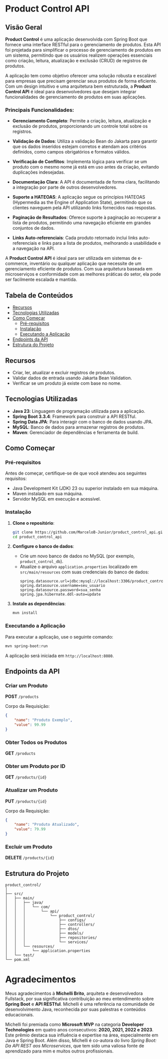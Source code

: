 # Product Control API

## Visão Geral

**Product Control** é uma aplicação desenvolvida com Spring Boot que fornece uma interface RESTful para o gerenciamento de produtos. Esta API foi projetada para simplificar o processo de gerenciamento de produtos em um sistema, permitindo que os usuários realizem operações essenciais como criação, leitura, atualização e exclusão (CRUD) de registros de produtos.

A aplicação tem como objetivo oferecer uma solução robusta e escalável para empresas que precisam gerenciar seus produtos de forma eficiente. Com um design intuitivo e uma arquitetura bem estruturada, a **Product Control API** é ideal para desenvolvedores que desejam integrar funcionalidades de gerenciamento de produtos em suas aplicações.

### Principais Funcionalidades:

- **Gerenciamento Completo**: Permite a criação, leitura, atualização e exclusão de produtos, proporcionando um controle total sobre os registros.
  
- **Validação de Dados**: Utiliza a validação Bean do Jakarta para garantir que os dados inseridos estejam corretos e atendam aos critérios definidos, como campos obrigatórios e formatos válidos.

- **Verificação de Conflitos**: Implementa lógica para verificar se um produto com o mesmo nome já está em uso antes da criação, evitando duplicações indesejadas.

- **Documentação Clara**: A API é documentada de forma clara, facilitando a integração por parte de outros desenvolvedores.

- **Suporte a HATEOAS**: A aplicação segue os princípios HATEOAS (Hypermedia as the Engine of Application State), permitindo que os clientes naveguem pela API utilizando links fornecidos nas respostas.

- **Paginação de Resultados**: Oferece suporte à paginação ao recuperar a lista de produtos, permitindo uma navegação eficiente em grandes conjuntos de dados.

- **Links Auto-referenciais**: Cada produto retornado inclui links auto-referenciais e links para a lista de produtos, melhorando a usabilidade e a navegação na API.

A **Product Control API** é ideal para ser utilizada em sistemas de e-commerce, inventário ou qualquer aplicação que necessite de um gerenciamento eficiente de produtos. Com sua arquitetura baseada em microserviços e conformidade com as melhores práticas do setor, ela pode ser facilmente escalada e mantida.

## Tabela de Conteúdos

- [Recursos](#recursos)
- [Tecnologias Utilizadas](#tecnologias-utilizadas)
- [Como Começar](#como-começar)
  - [Pré-requisitos](#pré-requisitos)
  - [Instalação](#instalação)
  - [Executando a Aplicação](#executando-a-aplicação)
- [Endpoints da API](#endpoints-da-api)
- [Estrutura do Projeto](#estrutura-do-projeto)

## Recursos

- Criar, ler, atualizar e excluir registros de produtos.
- Validar dados de entrada usando Jakarta Bean Validation.
- Verificar se um produto já existe com base no nome.

## Tecnologias Utilizadas

- **Java 23**: Linguagem de programação utilizada para a aplicação.
- **Spring Boot 3.3.4**: Framework para construir a API RESTful.
- **Spring Data JPA**: Para interagir com o banco de dados usando JPA.
- **MySQL**: Banco de dados para armazenar registros de produtos.
- **Maven**: Gerenciador de dependências e ferramenta de build.

## Como Começar

### Pré-requisitos

Antes de começar, certifique-se de que você atendeu aos seguintes requisitos:

- Java Development Kit (JDK) 23 ou superior instalado em sua máquina.
- Maven instalado em sua máquina.
- Servidor MySQL em execução e acessível.

### Instalação

1. **Clone o repositório**:
   ```bash
   git clone https://github.com/MarceloB-Junior/product_control_api.git
   cd product_control_api
   ```

2. **Configure o banco de dados**:
   - Crie um novo banco de dados no MySQL (por exemplo, `product_control_db`).
   - Atualize o arquivo `application.properties` localizado em `src/main/resources` com suas credenciais do banco de dados:
     ```properties
     spring.datasource.url=jdbc:mysql://localhost:3306/product_control_db
     spring.datasource.username=seu_usuario
     spring.datasource.password=sua_senha
     spring.jpa.hibernate.ddl-auto=update
     ```

3. **Instale as dependências**:
   ```bash
   mvn install
   ```

### Executando a Aplicação

Para executar a aplicação, use o seguinte comando:
```bash
mvn spring-boot:run
```

A aplicação será iniciada em `http://localhost:8080`.

## Endpoints da API

### Criar um Produto

**POST** `/products`

Corpo da Requisição:
```json
{
    "name": "Produto Exemplo",
    "value": 99.99
}
```

### Obter Todos os Produtos

**GET** `/products`

### Obter um Produto por ID

**GET** `/products/{id}`

### Atualizar um Produto

**PUT** `/products/{id}`

Corpo da Requisição:
```json
{
    "name": "Produto Atualizado",
    "value": 79.99
}
```

### Excluir um Produto

**DELETE** `/products/{id}`

## Estrutura do Projeto
```
product_control/
│
├── src/
│   ├── main/
│   │   ├── java/
│   │   │   └── com/
│   │   │       └── api/
│   │   │           └── product_control/
│   │   │               ├── configs/
│   │   │               ├── controllers/
│   │   │               ├── dtos/
│   │   │               ├── models/
│   │   │               ├── repositories/
│   │   │               └── services/
│   │   └── resources/
│   │       └── application.properties
│   └── test/
└── pom.xml
```

# Agradecimentos

Meus agradecimentos à **Michelli Brito**, arquiteta e desenvolvedora Fullstack, por sua significativa contribuição ao meu entendimento sobre **Spring Boot** e **API RESTful**. Michelli é uma referência na comunidade de desenvolvimento Java, reconhecida por suas palestras e conteúdos educacionais.

Michelli foi premiada como **Microsoft MVP** na categoria **Developer Technologies** em quatro anos consecutivos: **2020, 2021, 2022 e 2023**. Este prêmio destaca sua influência e expertise na área, especialmente em Java e Spring Boot. Além disso, Michelli é co-autora do livro *Spring Boot: Da API REST aos Microservices*, que tem sido uma valiosa fonte de aprendizado para mim e muitos outros profissionais.